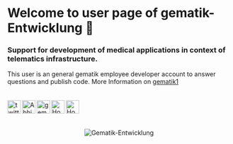 # Welcome to user page of gematik-Entwicklung 👋
### Support for development of medical applications in context of telematics infrastructure.
This user is an general gematik employee developer account to answer questions and publish code. More Information on <a href="https://github.com/gematik1/">gematik1</a>
<br>
<br>
<br>
<a href="https://twitter.com/gematik1">
  <img align="left" alt="twitter gematik1 | Twitter" width="30px" src="https://cdn.jsdelivr.net/npm/simple-icons@v3/icons/twitter.svg" />
</a>
<a href="https://de.linkedin.com/company/gematik">
  <img align="left" alt="Abhishek's LinkdeIN" height="30px" src="https://cdn.jsdelivr.net/npm/simple-icons@v3/icons/linkedin.svg" />
</a>
<a href="https://gematik.github.io/">
  <img align="left" alt="gematik github.io" height="30px" src="https://cdn.jsdelivr.net/npm/simple-icons@v3/icons/github.svg" />
</a>
<a href="https://www.gematik.de/">
  <img align="left" alt="Homepage" height="30px" src="https://www.gematik.de/typo3conf/ext/as_template_gematik/Resources/Public/Images/logo.svg" />
</a>
<a href="https://fachportal.gematik.de/">
  <img align="left" alt="Homepage" height="30px" src="https://fachportal.gematik.de/typo3conf/ext/rsmbasechild/Resources/Public/Icons/logo-gematik-fachportal.svg" />
</a>
<br>
<br>
<br>
<p align="center"> 
  <img src="https://github-readme-stats.vercel.app/api?username=Gematik-Entwicklung&show_icons=true&theme=gotham" alt="Gematik-Entwicklung" />
</p>
 
  
<!--
**gematik1/gematik1** is a ✨ _special_ ✨ repository because its `README.md` (this file) appears on your GitHub profile.

Here are some ideas to get you started:

- 🔭 I’m currently working on ...
- 🌱 I’m currently learning ...
- 👯 I’m looking to collaborate on ...
- 🤔 I’m looking for help with ...
- 💬 Ask me about ...
- 📫 How to reach me: ...
- 😄 Pronouns: ...
- ⚡ Fun fact: ...
-->
